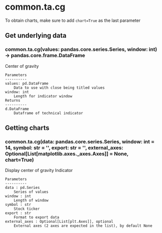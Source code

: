 # common.ta.cg

To obtain charts, make sure to add `chart=True` as the last parameter

## Get underlying data 
### common.ta.cg(values: pandas.core.series.Series, window: int) -> pandas.core.frame.DataFrame

Center of gravity

    Parameters
    ----------
    values: pd.DataFrame
        Data to use with close being titled values
    window: int
        Length for indicator window
    Returns
    ----------
    d.DataFrame
        Dataframe of technical indicator

## Getting charts 
### common.ta.cg(data: pandas.core.series.Series, window: int = 14, symbol: str = '', export: str = '', external_axes: Optional[List[matplotlib.axes._axes.Axes]] = None, chart=True)

Display center of gravity Indicator

    Parameters
    ----------
    data : pd.Series
        Series of values
    window : int
        Length of window
    symbol : str
        Stock ticker
    export : str
        Format to export data
    external_axes : Optional[List[plt.Axes]], optional
        External axes (2 axes are expected in the list), by default None
